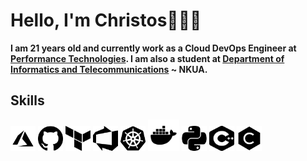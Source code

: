 # Hello, I'm Christos👋👨‍💻

**I am 21 years old and currently work as a Cloud DevOps Engineer at [Performance Technologies](https://www.performance.gr/). I am also a student at [Department of Informatics and Telecommunications](https://www.di.uoa.gr/) ~ NKUA.**

## Skills

<p align="left">

<img src="icons/black/azure.png" alt="Azure" title="Azure" width="40" height="40"/>
<img src="icons/black/github.png" alt="GitHub" title="GitHub" width="40" height="40"/>
<img src="icons/black/terraform.png" alt="Terraform" title="Terraform" width="40" height="40"/>
<img src="icons/black/azure_devops.png" alt="Azure DevOps" title="Azure DevOps" width="40" height="40"/>
<img src="icons/black/kubernetes.png" alt="Kubernetes" title="Kubernetes" width="40" height="40"/>
<img src="icons/black/docker.png" alt="Docker" title="Docker" width="50" height="50"/>
<img src="icons/black/python.png" alt="Python" title="Python" width="40" height="40"/>
<img src="icons/black/cpp.png" alt="C++" title="C++" width="40" height="40"/>
<img src="icons/black/c.png" alt="C" title="C" width="40" height="40"/>

</p>
